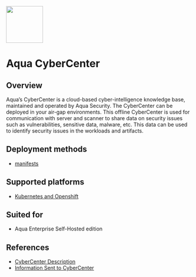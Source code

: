 <img src="https://avatars3.githubusercontent.com/u/12783832?s=200&v=4" height="100" width="100" />

# Aqua CyberCenter

## Overview

Aqua’s CyberCenter is a cloud-based cyber-intelligence knowledge base, maintained and operated by Aqua Security. The CyberCenter can be deployed in your air-gap environments. This offline CyberCenter is used for communication with server and scanner to share data on security issues such as vulnerabilities, sensitive data, malware, etc. This data can be used to identify security issues in the workloads and artifacts.

## Deployment methods
* [manifests](./kubernetes_and_openshift/manifests)

## Supported platforms
* [Kubernetes and Openshift](./kubernetes_and_openshift)

## Suited for
* Aqua Enterprise Self-Hosted edition

## References
* [CyberCenter Description](https://docs.aquasec.com/v2022.11/docs/cybercenter-description)
* [Information Sent to CyberCenter](https://docs.aquasec.com/v2022.11/docs/info-sent-to-cybercenter)